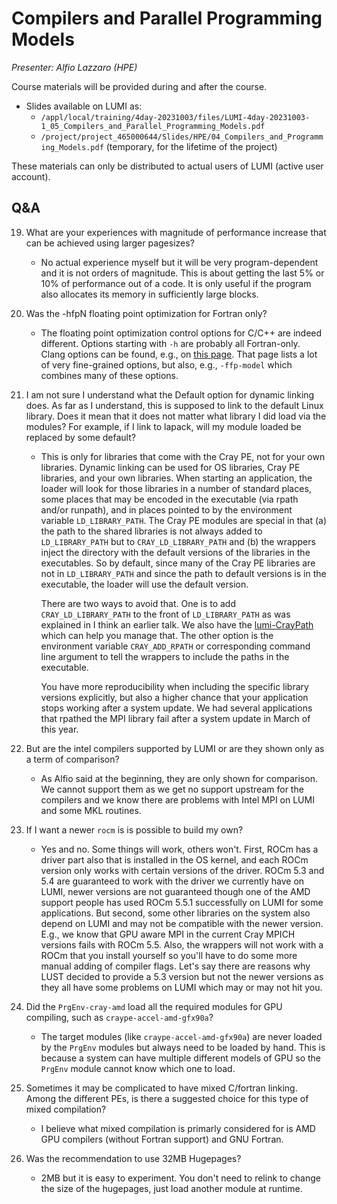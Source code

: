 # Compilers and Parallel Programming Models

*Presenter: Alfio Lazzaro (HPE)*

Course materials will be provided during and after the course.

-   Slides available on LUMI as:
    -   `/appl/local/training/4day-20231003/files/LUMI-4day-20231003-1_05_Compilers_and_Parallel_Programming_Models.pdf`
    -   `/project/project_465000644/Slides/HPE/04_Compilers_and_Programming_Models.pdf` (temporary, for the lifetime of the project)
<!--
-   Recording available on LUMI as:
    `/appl/local/training/4day-20231003/recordings/1_05_Compilers_and_Parallel_Programming_Models.mp4`
-->

These materials can only be distributed to actual users of LUMI (active user account).

## Q&A

19. What are your experiences with magnitude of performance increase that can be achieved using larger pagesizes?

    -   No actual experience myself but it will be very program-dependent and it is not orders of magnitude. This is about getting the last 5% or 10% of performance out of a code. It is only useful if the program also allocates its memory in sufficiently large blocks.


20. Was the -hfpN floating point optimization for Fortran only?

    -   The floating point optimization control options for C/C++ are indeed different. Options starting with `-h` are probably all Fortran-only. Clang options can be found, e.g., on [this page](https://clang.llvm.org/docs/UsersManual.html#controlling-floating-point-behavior). That page lists a lot of very fine-grained options, but also, e.g., `-ffp-model` which combines many of these options.

21. I am not sure I understand what the Default option for dynamic linking does. As far as I understand, this is supposed to link to the default Linux library. Does it mean that it does not matter what library I did load via the modules? For example, if I link to lapack, will my module loaded be replaced by some default?

    -   This is only for libraries that come with the Cray PE, not for your own 
        libraries. Dynamic linking can be used for OS libraries, Cray PE libraries, and your own libraries. When starting an application, the loader will look for those libraries in a number of standard places, some places that may be encoded in the executable (via rpath and/or runpath), and in places pointed to by the environment variable `LD_LIBRARY_PATH`. The Cray PE modules are special in that (a) the path to the shared libraries is not always added to `LD_LIBRARY_PATH` but to `CRAY_LD_LIBRARY_PATH` and (b) the wrappers inject the directory with the default versions of the libraries in the executables. So by default, since many of the Cray PE libraries are not in `LD_LIBRARY_PATH` and since the path to default versions is in the executable, the loader will use the default version.

        There are two ways to avoid that. One is to add `CRAY_LD_LIBRARY_PATH` to the front of `LD_LIBRARY_PATH` as was explained in I think an earlier talk. We also have the [lumi-CrayPath](https://lumi-supercomputer.github.io/LUMI-EasyBuild-docs/l/lumi-CrayPath/lumi-CrayPath-0.1/) which can help you manage that. The other option is the environment variable `CRAY_ADD_RPATH` or corresponding command line argument to tell the wrappers to include the paths in the executable. 
        
        You have more reproducibility when including the specific library versions explicitly, but also a higher chance that your application stops working after a system update. We had several applications that rpathed the MPI library fail after a system update in March of this year.

22. But are the intel compilers supported by LUMI or are they shown only as a term of comparison?

    -   As Alfio said at the beginning, they are only shown for comparison. 
        We cannot support them as we get no support upstream for the compilers and we know there are problems with Intel MPI on LUMI and some MKL routines.

23. If I want a newer `rocm` is is possible to build my own?

    -   Yes and no. Some things will work, others won't. 
        First, ROCm has a driver part also that is installed in the OS kernel, and each ROCm version only works with certain versions of the driver. ROCm 5.3 and 5.4 are guaranteed to work with the driver we currently have on LUMI, newer versions are not guaranteed though one of the AMD support people has used ROCm 5.5.1 successfully on LUMI for some applications. But second, some other libraries on the system also depend on LUMI and may not be compatible with the newer version. E.g., we know that GPU aware MPI in the current Cray MPICH versions fails with ROCm 5.5. Also, the wrappers will not work with a ROCm that you install yourself so you'll have to do some more manual adding of compiler flags. Let's say there are reasons why LUST decided to provide a 5.3 version but not the newer versions as they all have some problems on LUMI which may or may not hit you.

1.  Did the `PrgEnv-cray-amd` load all the required modules for GPU compiling, such as `craype-accel-amd-gfx90a`?

    -   The target modules (like `craype-accel-amd-gfx90a`) are never loaded by the `PrgEnv` modules but always need to be loaded by hand. This is because a system can have multiple different models of GPU so the `PrgEnv` module cannot know which one to load.

2.  Sometimes it may be complicated to have mixed C/fortran linking. Among the different PEs, is there a suggested choice for this type of mixed compilation?

    -   I believe what mixed compilation is primarly considered for is AMD GPU compilers (without Fortran support) and GNU Fortran.

3.  Was the recommendation to use 32MB Hugepages?

    -   2MB but it is easy to experiment. You don't need to relink to change the size of the hugepages, just load another module at runtime.



